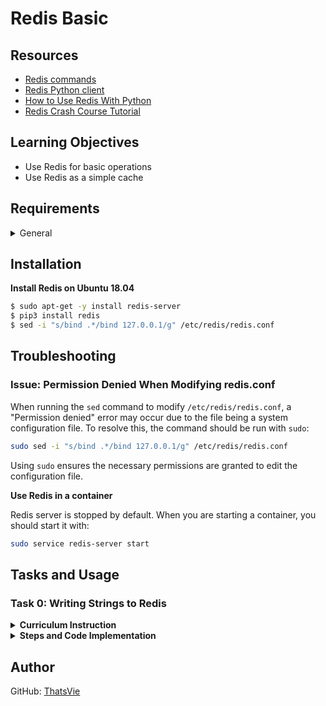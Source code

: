 # Redis Basic

## Resources

  - [Redis commands](https://redis.io/docs/latest/commands/)
  - [Redis Python client](https://redis-py.readthedocs.io/en/stable/)
  - [How to Use Redis With Python](https://realpython.com/python-redis/)
  - [Redis Crash Course Tutorial](https://www.youtube.com/watch?v=Hbt56gFj998)

## Learning Objectives

- Use Redis for basic operations
- Use Redis as a simple cache


## Requirements

<details>
  <summary>General</summary>

  - All of your files will be interpreted/compiled on Ubuntu 20.04 LTS using python3 (version 3.9)
  - All of your files should end with a new line
  - A `README.md` file, at the root of the folder of the project, is mandatory
  - The first line of all your files should be exactly `#!/usr/bin/env python3`
  - Your code should use the `pycodestyle` style (version 2.5)
  - All your modules should have documentation (e.g., `python3 -c 'print(__import__("my_module").__doc__)'`)
  - All your classes should have documentation (e.g., `python3 -c 'print(__import__("my_module").MyClass.__doc__)'`)
  - All your functions and methods should have documentation (e.g., `python3 -c 'print(__import__("my_module").my_function.__doc__)' and `python3 -c 'print(__import__("my_module").MyClass.my_function.__doc__)`)
  - Documentation is not a simple word but a real sentence explaining the purpose of the module, class, or method. The length of it will be verified.
  - All your functions and coroutines must be type-annotated.
</details>


## Installation

**Install Redis on Ubuntu 18.04**

  ```bash
  $ sudo apt-get -y install redis-server
  $ pip3 install redis
  $ sed -i "s/bind .*/bind 127.0.0.1/g" /etc/redis/redis.conf
  ```

## Troubleshooting

### Issue: Permission Denied When Modifying redis.conf

  When running the `sed` command to modify `/etc/redis/redis.conf`, a "Permission denied" error may occur due to the file being a system configuration file. To resolve this, the command should be run with `sudo`:

  ```bash
  sudo sed -i "s/bind .*/bind 127.0.0.1/g" /etc/redis/redis.conf
  ```

  Using `sudo` ensures the necessary permissions are granted to edit the configuration file.
</details>

**Use Redis in a container**

  Redis server is stopped by default. When you are starting a container, you should start it with:

  ```bash
  sudo service redis-server start
  ```

</details>


## Tasks and Usage

### Task 0: Writing Strings to Redis

<details>
  <summary><strong>Curriculum Instruction</strong></summary>

- Create a `Cache` class. In the `__init__` method, store an instance of the Redis client as a private variable named `_redis` (using `redis.Redis()`) and flush the instance using `flushdb`.
- Create a `store` method that takes a `data` argument and returns a string.
- The `store` method should:
  - Generate a random key (e.g. using `uuid`),
  - Store the input data in Redis using the random key, and
  - Return the generated key.
- Ensure correct type annotations for the `store` method. The `data` argument can be a `str`, `bytes`, `int`, or `float`.
</details>

<details>
  <summary><strong>Steps and Code Implementation</strong></summary>

### Steps:

1. **Initialize the Redis Client**: In the `__init__` method, instantiate the Redis client and flush the database.
   - Example:
     ```python
     self._redis = redis.Redis()
     self._redis.flushdb()
     ```

2. **Create the `store` Method**: This method generates a random key using `uuid`, stores the provided data in Redis, and returns the key.

3. **Type Annotations**: Annotate the method to ensure the `data` parameter can accept `str`, `bytes`, `int`, or `float`, and the return type should be a `str`.

#### Code:
```python
#!/usr/bin/env python3
'''
This module provides a Cache class that interacts with Redis
to store and retrieve data.
It's like a pug hiding its toys in a sea of life's meaningless chaos
Redis is the pug's secret vault amidst the void.
'''
import redis
import uuid
from typing import Union


class Cache:
    '''
    Cache class that interacts with Redis, like storing away the things that
    make sense in a world that doesn't.
    '''

    def __init__(self):
        '''
        Initialize the Redis client and flush the database.
        You know that feeling when you clear your mind after an
        existential crisis, only to prepare for another one?
        That's flushdb. Wipe it all away and start again,
        like a pug waking up each day ready for belly rubs despite everything.
        '''
        self._redis = redis.Redis()
        self._redis.flushdb()

    def store(self, data: Union[str, bytes, int, float]) -> str:
        '''
        Store data in Redis and return the generated key.
        It's like trying to keep track of all the things
        that don't really matter, but you're giving them names anyway.
        Just like a pug hiding its bones in random spots, Redis gives each
        piece of data a unique name, as if that makes life more organized.
        '''
        key = str(uuid.uuid4())
        self._redis.set(key, data)
        return key
```

4. **Testing**: Test the class and method by storing a string and retrieving it using Redis.

#### 0-main.py:
```python
#!/usr/bin/env python3
"""
Main file for Task 0
"""
import redis

Cache = __import__('exercise').Cache

cache = Cache()

data = b"hello"
key = cache.store(data)
print(key)

local_redis = redis.Redis()
print(local_redis.get(key))
```

#### Testing and Usage

1. **Run the Redis Server**:
   Before executing the script, ensure that the Redis server is running:
   ```bash
   sudo service redis-server start
   ```

2. **Run the test script**:
   You can now execute the script either using `python3` or by making it executable and using `./`:
   ```bash
   ./0-main.py
   ```
**Output:**
```bash
034c0dea-0bd8-4811-94a8-40c0e5762191
b'hello'
```

3. **Explanation of Output**:
   - The first output (`034c0dea-0bd8-4811-94a8-40c0e5762191`) is a randomly generated UUID key, which acts like a unique name for the data in Redis.
   - The second output (`b'hello'`) is the stored value retrieved from Redis, showing that the data was successfully stored and can be fetched by the key.

4. **Why this Output**:
   - **What**: A unique key and the stored data.
   - **Where**: The key and data are stored in Redis, a powerful in-memory key-value store.
   - **Why**: The unique key ensures that each piece of data can be stored without conflict. Redis retrieves the data exactly as it was input (in this case, as a byte string).
   - **How**: Redis uses the `set` and `get` methods to store and retrieve data based on the key.
   - **When**: The `store` method is called to save the data, and the `get` method is used to retrieve it.

</details>


## Author

GitHub: [ThatsVie](https://github.com/ThatsVie)
